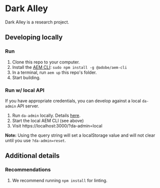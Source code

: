 # Dark Alley

Dark Alley is a research project.

## Developing locally
### Run
1. Clone this repo to your computer.
1. Install the [AEM CLI](https://github.com/adobe/helix-cli): `sudo npm install -g @adobe/aem-cli`
1. In a terminal, run `aem up` this repo's folder.
1. Start building.

### Run w/ local API
If you have appropriate credentials, you can develop against a local `da-admin` API server.

1. Run `da-admin` locally. Details [here](https://github.com/adobe/da-admin).
1. Start the local AEM CLI (see above) 
1. Visit https://localhost:3000/?da-admin=local

**Note:** Using the query string will set a localStorage value and will not clear until you use `?da-admin=reset`.

## Additional details
### Recommendations
1. We recommend running `npm install` for linting.
